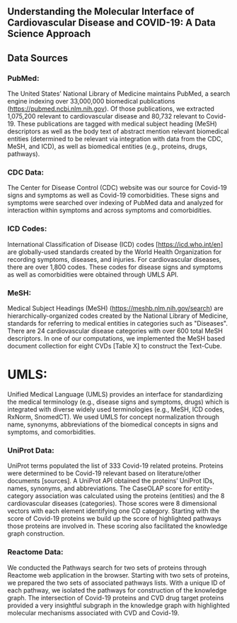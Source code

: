 ## Understanding the Molecular Interface of Cardiovascular Disease and COVID-19: A Data Science Approach

## Data Sources

### PubMed: 
The United States’ National Library of Medicine maintains PubMed, a search engine indexing over 33,000,000 biomedical publications (https://pubmed.ncbi.nlm.nih.gov). Of those publications, we extracted 1,075,200 relevant to cardiovascular disease and  80,732 relevant to Covid-19.  These publications are tagged with medical subject heading (MeSH) descriptors as well as the body text of abstract mention relevant biomedical entities (determined to be relevant via integration with data from the CDC, MeSH, and ICD), as well as biomedical entities (e.g., proteins, drugs, pathways). 
 
### CDC Data:
The Center for Disease Control (CDC) website was our source for Covid-19 signs and symptoms as well as Covid-19 comorbidities. These signs and symptoms were searched over indexing of  PubMed data and analyzed for interaction within symptoms and across symptoms and comorbidities.

### ICD Codes: 
International Classification of Disease (ICD) codes [https://icd.who.int/en] are globally-used standards created by the World Health Organization for recording symptoms, diseases, and injuries. For cardiovascular diseases, there are over 1,800 codes. These codes for disease signs and symptoms as well as comorbidities were obtained through UMLS API. 

### MeSH: 
Medical Subject Headings (MeSH) (https://meshb.nlm.nih.gov/search) are hierarchically-organized codes created by the National Library of Medicine,  standards for referring to medical entities in categories such as "Diseases". There are 24 cardiovascular disease categories with over 600 total MeSH descriptors. In one of our computations, we implemented the MeSH based document collection for eight CVDs [Table X] to construct the Text-Cube. 
		

# UMLS: 
Unified Medical Language (UMLS) provides an interface for standardizing the medical terminology (e.g., disease signs and symptoms, drugs) which is integrated with diverse widely used terminologies (e.g., MeSH, ICD codes, RxNorm, SnomedCT). We used UMLS for concept normalization through name, synonyms, abbreviations of the biomedical concepts in signs and symptoms, and comorbidities.


### UniProt Data:
UniProt terms populated the list of 333 Covid-19 related proteins. Proteins were determined to be Covid-19 relevant based on literature/other documents [sources]. A UniProt API obtained the proteins’ UniProt IDs, names, synonyms, and abbreviations. The CaseOLAP score for entity-category association was calculated using the proteins (entities) and the 8 cardiovascular diseases (categories). Those scores were 8 dimensional vectors with each element identifying one CD category.  Starting with the score of Covid-19 proteins we build up the score of highlighted pathways those proteins are involved in.  These scoring also facilitated the knowledge graph construction. 

 
### Reactome Data: 
We conducted the Pathways search for two sets of proteins through Reactome web application in the browser. Starting with two sets of proteins, we prepared the two sets of associated pathways lists. With a unique ID of each pathway, we isolated the pathways for construction of the knowledge graph. The intersection of Covid-19 proteins and CVD drug target proteins provided a very insightful subgraph in the knowledge graph with highlighted molecular mechanisms associated with CVD and Covid-19.

